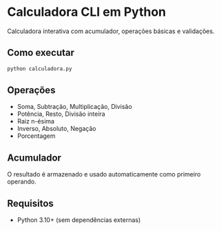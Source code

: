 ﻿# Calculadora CLI em Python

Calculadora interativa com acumulador, operações básicas e validações.

## Como executar

```bash
python calculadora.py
```

## Operações
- Soma, Subtração, Multiplicação, Divisão
- Potência, Resto, Divisão inteira
- Raiz n-ésima
- Inverso, Absoluto, Negação
- Porcentagem

## Acumulador
O resultado é armazenado e usado automaticamente como primeiro operando.

## Requisitos
- Python 3.10+ (sem dependências externas)

